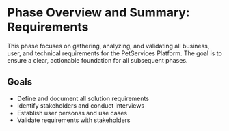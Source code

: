 # Phase Overview and Summary: Requirements

This phase focuses on gathering, analyzing, and validating all business, user, and technical requirements for the PetServices Platform. The goal is to ensure a clear, actionable foundation for all subsequent phases.

## Goals
- Define and document all solution requirements
- Identify stakeholders and conduct interviews
- Establish user personas and use cases
- Validate requirements with stakeholders
